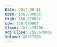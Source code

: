 ```yaml
---
Date: 2017-08-11
Open: 156.600006
High: 158.570007
Low: 156.070007
Close: 157.479996
Adj Close: 155.678436
Volume: 26257100
---
```

